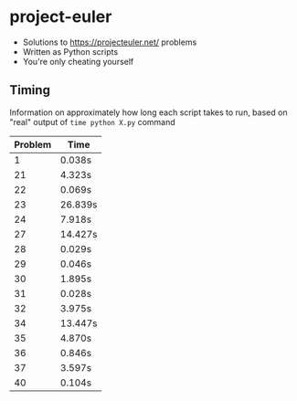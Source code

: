 project-euler
=============

- Solutions to https://projecteuler.net/ problems
- Written as Python scripts
- You're only cheating yourself

Timing
-------
Information on approximately how long each script takes to run, based on "real" output of ```time python X.py``` command

Problem | Time
------- | ----
1       | 0.038s
21      | 4.323s
22      | 0.069s
23      | 26.839s
24      | 7.918s
27      | 14.427s
28      | 0.029s
29      | 0.046s
30      | 1.895s
31      | 0.028s
32      | 3.975s
34      | 13.447s
35      | 4.870s
36      | 0.846s
37      | 3.597s
40      | 0.104s
